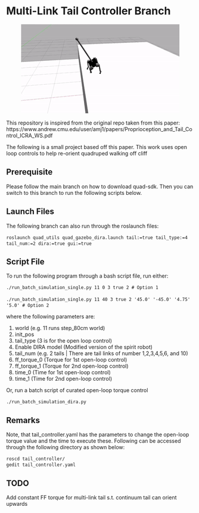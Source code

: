 # Multi-Link Tail Controller Branch
<p align="center">
  <img src="docs/two_tail_switch_control.gif" alt="animated" />
</p>
This repository is inspired from the original repo taken from this paper: https://www.andrew.cmu.edu/user/amj1/papers/Proprioception_and_Tail_Control_ICRA_WS.pdf

The following is a small project based off this paper. This work uses open loop controls to help re-orient quadruped walking off cliff

## Prerequisite
Please follow the main branch on how to download quad-sdk. Then you can switch to this branch to run the following scripts below.

## Launch Files
The following branch can also run through the roslaunch files:

```
roslaunch quad_utils quad_gazebo_dira.launch tail:=true tail_type:=4 tail_num:=2 dira:=true gui:=true
```

## Script File
To run the following program through a bash script file, run either:

```
./run_batch_simulation_single.py 11 0 3 true 2 # Option 1

./run_batch_simulation_single.py 11 40 3 true 2 '45.0' '-45.0' '4.75' '5.0' # Option 2
```
where the following parameters are:
1) world (e.g. 11 runs step_80cm world)
2) init_pos
3) tail_type (3 is for the open loop control)
4) Enable DIRA model (Modified version of the spirit robot)
5) tail_num (e.g. 2 tails | There are tail links of number 1,2,3,4,5,6, and 10)
6) ff_torque_0 (Torque for 1st open-loop control)
7) ff_torque_1 (Torque for 2nd open-loop control)
8) time_0 (Time for 1st open-loop control)
9) time_1 (Time for 2nd open-loop control)

Or, run a batch script of curated open-loop torque control

```
./run_batch_simulation_dira.py
```

## Remarks
Note, that tail_controller.yaml has the parameters to change the open-loop torque value and the time to execute these. Following can be accessed through the following directory as shown below:

```
roscd tail_controller/
gedit tail_controller.yaml
```

## TODO
Add constant FF torque for multi-link tail s.t. continuum tail can orient upwards

